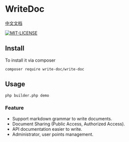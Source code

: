 # WriteDoc

[中文文档](./README-CN.md)

[![MIT-LICENSE](https://img.shields.io/apm/l/vim-mode.svg)](./LICENSE)

## Install 
To install it via composer
```
composer require write-doc/write-doc
```

## Usage
```sh
php builder.php demo
```

### Feature
* Support markdown grammar to write documents.
* Document Sharing (Public Access, Authorized Access).
* API documentation easier to write. 
* Administrator, user points management.

